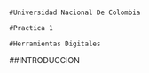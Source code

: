                                                                         #Universidad Nacional De Colombia 
                                                                                  #Practica 1
                                                                             #Herramientas Digitales


##INTRODUCCION



                                                                    
